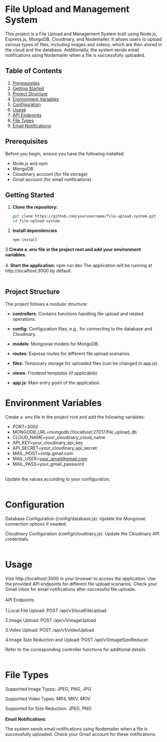 
# File Upload and Management System #

This project is a File Upload and Management System built using Node.js, Express.js, MongoDB, Cloudinary, and Nodemailer. 
It allows users to upload various types of files, including images and videos, which are then stored in the cloud and the database. 
Additionally, the system sends email notifications using Nodemailer when a file is successfully uploaded.

## Table of Contents

1. [Prerequisites](#prerequisites)
2. [Getting Started](#getting-started)
3. [Project Structure](#project-structure)
4. [Environment Variables](#environment-variables)
5. [Configuration](#configuration)
6. [Usage](#usage)
7. [API Endpoints](#api-endpoints)
8. [File Types](#file-types)
9. [Email Notifications](#email-notifications)

## Prerequisites

Before you begin, ensure you have the following installed:

- Node.js and npm
- MongoDB
- Cloudinary account (for file storage)
- Gmail account (for email notifications)

## Getting Started

1. **Clone the repository:**

   ```bash
   git clone https://github.com/yourusername/file-upload-system.git
   cd file-upload-system


2. **Install dependencies**
   ```bash
   npm install

3.**Create a .env file in the project root and add your environment variables.**
<br><br>
4. **Start the application:**
npm run dev
The application will be running at http://localhost:3000 by default.
<br><br>

## Project Structure

The project follows a modular structure:

- **controllers**: Contains functions handling file upload and related operations.

- **config**: Configuration files, e.g., for connecting to the database and Cloudinary.

- **models**: Mongoose models for MongoDB.

- **routes**: Express routes for different file upload scenarios.

- **files**: Temporary storage for uploaded files (can be changed in app.js).

- **views**: Frontend templates (if applicable).

- **app.js**: Main entry point of the application.


# Environment Variables

Create a .env file in the project root and add the following variables:

- PORT=3000
- MONGODB_URL=mongodb://localhost:27017/file_upload_db
- CLOUD_NAME=your_cloudinary_cloud_name
- API_KEY=your_cloudinary_api_key
- API_SECRET=your_cloudinary_api_secret
- MAIL_HOST=smtp.gmail.com
- MAIL_USER=your_gmail@gmail.com
- MAIL_PASS=your_gmail_password
<br><br>

Update the values according to your configuration.
<br><br>

# Configuration

Database Configuration (config/database.js):
Update the Mongoose connection options if needed.

Cloudinary Configuration (config/cloudinary.js):
Update the Cloudinary API credentials.
<br><br>

# Usage


Visit http://localhost:3000 in your browser to access the application.
Use the provided API endpoints for different file upload scenarios.
Check your Gmail inbox for email notifications after successful file uploads.
<br><br>
API Endpoints
<br><br>
1.Local File Upload:
POST /api/v1/localFileUpload

2.Image Upload:
POST /api/v1/imageUpload

3.Video Upload:
POST /api/v1/videoUpload

4.Image Size Reduction and Upload:
POST /api/v1/imageSizeReducer


Refer to the corresponding controller functions for additional details.
<br><br>
# File Types


Supported Image Types:
JPEG, PNG, JPG

Supported Video Types:
MP4, MKV, MOV

Supported for Size Reduction:
JPEG, PNG
<br><br>
**Email Notifications**

The system sends email notifications using Nodemailer when a file is successfully uploaded. Check your Gmail account for these notifications.

